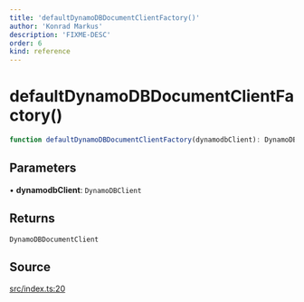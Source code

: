 ```yaml
---
title: 'defaultDynamoDBDocumentClientFactory()'
author: 'Konrad Markus'
description: 'FIXME-DESC'
order: 6
kind: reference
---
```


# defaultDynamoDBDocumentClientFactory()

```ts
function defaultDynamoDBDocumentClientFactory(dynamodbClient): DynamoDBDocumentClient;
```

## Parameters

• **dynamodbClient**: `DynamoDBClient`

## Returns

`DynamoDBDocumentClient`

## Source

[src/index.ts:20](https://github.com/konkerdotdev/aws-client-effect-dynamodb/blob/61cc23ece48bc14ff19d7990e27b716d0c6ee7ed/src/index.ts#L20)
